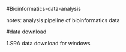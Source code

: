 #Bioinformatics-data-analysis

notes: analysis pipeline of bioinformatics data


#data download

1.SRA data download for windows
